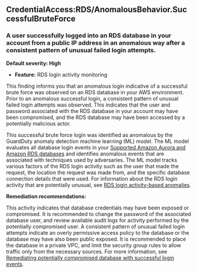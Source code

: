 CredentialAccess:RDS/AnomalousBehavior.SuccessfulBruteForce
-----------------------------------------------------------


### A user successfully logged into an RDS database in your account from a public IP address in an anomalous way after a consistent pattern of unusual failed login attempts.


**Default severity: High**


 * **Feature:** RDS login activity monitoring

This finding informs you that an anomalous login indicative of a successful brute force was observed on an RDS database in your AWS environment. Prior to an anomalous successful login, a consistent pattern of unusual failed login attempts was observed. This indicates that the user and password associated with the RDS database in your account may have been compromised, and the RDS database may have been accessed by a potentially malicious actor.


This successful brute force login was identified as anomalous by the GuardDuty anomaly detection machine learning (ML) model. The ML model evaluates all database login events in your [Supported Amazon Aurora and Amazon RDS databases](https://docs.aws.amazon.com/guardduty/latest/ug/rds-protection.html#rds-pro-supported-db) and identifies anomalous events that are associated with techniques used by adversaries. The ML model tracks various factors of the RDS login activity such as the user that made the request, the location the request was made from, and the specific database connection details that were used. For information about the RDS login activity that are potentially unusual, see [RDS login activity-based anomalies](./guardduty_findings-summary.html#rds-pro-login-anomaly).


**Remediation recommendations:**


This activity indicates that database credentials may have been exposed or compromised. It is recommended to change the password of the associated database user, and review available audit logs for activity performed by the potentially compromised user. A consistent pattern of unusual failed login attempts indicate an overly permissive access policy to the database or the database may have also been public exposed. It is recommended to place the database in a private VPC, and limit the security group rules to allow traffic only from the necessary sources. For more information, see [Remediating potentially compromised database with successful login events](https://docs.aws.amazon.com/guardduty/latest/ug/guardduty-remediate-compromised-database-rds.html#gd-compromised-db-successful-attempt).

